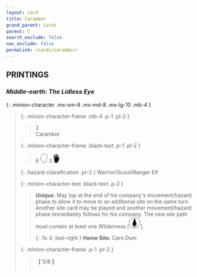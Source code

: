 ```yaml
---
layout: card
title: Carambor
grand_parent: Cards
parent: C
search_exclude: false
nav_exclude: false
permalink: /cards/carambor/
---
```


## PRINTINGS


### _Middle-earth: The Lidless Eye_

{: .minion-character .mx-sm-6 .mx-md-8 .mx-lg-10 .mb-4 }
> {: .minion-character-frame .mb-4 .p-1 .pl-2 }
> > <div class="hazard-mp">2</div>
> > <div class="card-name">Carambor</div>
>
> {: .minion-character-frame .black-text .p-1 .pl-2 }
> > 6 ![](/assets/images/mind.svg) 0![](/assets/images/di.svg)
>
> {: .hazard-classification .pr-2 }
> Warrior/Scout/Ranger Elf
>
> {: .minion-character-text .black-text .p-2 }
> > _**Unique.**_ May tap at the end of his company's movement/hazard phase to allow it to move to an additional site on the same turn. Another site card may be played and another movement/hazard phase immediately follows for his company. The new site path must contain at least one Wilderness \[![](/assets/images/wilderness.svg)].   
> > 
> > {: .fs-3 .text-right } 
> > **Home Site:** Carn Dum  
>
> {: .minion-character-frame .p-1 .pr-2 }
> > <div class="card-shield">【 5/8 】</div>
> > <div class="card-corruption-white">&nbsp;</div>
